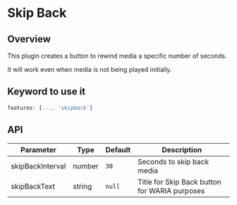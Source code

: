 # Skip Back

## Overview

This plugin creates a button to rewind media a specific number of seconds.

It will work even when media is not being played initially.

## Keyword to use it
```javascript
features: [..., 'skipback']
```

## API

Parameter | Type | Default | Description
------ | --------- | ------- | --------
skipBackInterval | number | `30` | Seconds to skip back media
skipBackText | string | `null` | Title for Skip Back button for WARIA purposes
